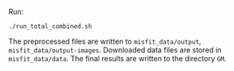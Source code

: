 Run:

```
./run_total_combined.sh 
```

The preprocessed files are written to `misfit_data/output`, `misfit_data/output-images`.
Downloaded data files are stored in `misfit_data/data`.
The final results are written to the directory `GM`.